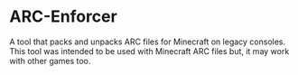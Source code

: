 # ARC-Enforcer
A tool that packs and unpacks ARC files for Minecraft on legacy consoles. This tool was intended to be used with Minecraft ARC files but, it may work with other games too.
